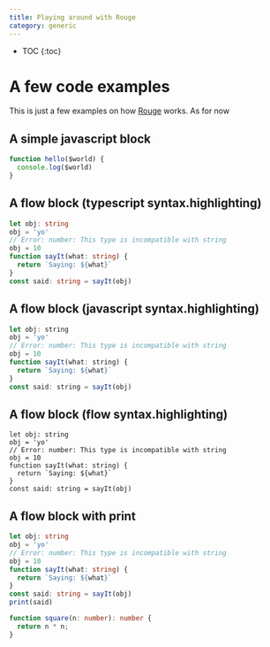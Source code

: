 ```yaml
---
title: Playing around with Rouge
category: generic
---
```


* TOC
{:toc}

# A few code examples
This is just a few examples on how [Rouge](https://github.com/jneen/rouge) works. As for now

## A simple javascript block

```javascript
function hello($world) {
  console.log($world)
}
```

## A flow block (typescript syntax.highlighting)
```typescript
let obj: string
obj = 'yo'
// Error: number: This type is incompatible with string
obj = 10
function sayIt(what: string) {
  return `Saying: ${what}`
}
const said: string = sayIt(obj)
```

## A flow block (javascript syntax.highlighting)
```javascript
let obj: string
obj = 'yo'
// Error: number: This type is incompatible with string
obj = 10
function sayIt(what: string) {
  return `Saying: ${what}`
}
const said: string = sayIt(obj)
```
## A flow block (flow syntax.highlighting)
```flow
let obj: string
obj = 'yo'
// Error: number: This type is incompatible with string
obj = 10
function sayIt(what: string) {
  return `Saying: ${what}`
}
const said: string = sayIt(obj)
```

## A flow block with print
```typescript
let obj: string
obj = 'yo'
// Error: number: This type is incompatible with string
obj = 10
function sayIt(what: string) {
  return `Saying: ${what}`
}
const said: string = sayIt(obj)
print(said)
```

```typescript
function square(n: number): number {
  return n * n;
}
```
